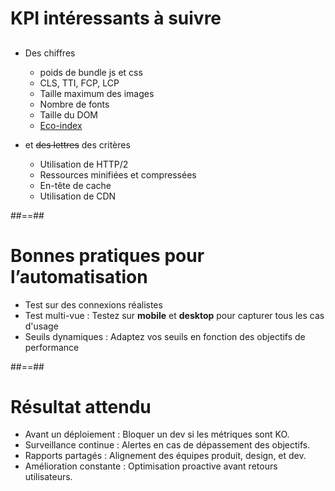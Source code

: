 # KPI intéressants à suivre

##

- Des chiffres

  - poids de bundle js et css
  - CLS, TTI, FCP, LCP
  - Taille maximum des images
  - Nombre de fonts
  - Taille du DOM
  - [Eco-index](https://www.ecoindex.fr/)

- et ~~des lettres~~ des critères
  - Utilisation de HTTP/2
  - Ressources minifiées et compressées
  - En-tête de cache
  - Utilisation de CDN



##==##



# Bonnes pratiques pour l’automatisation

- Test sur des connexions réalistes
- Test multi-vue : Testez sur <strong>mobile</strong> et <strong>desktop</strong> pour capturer tous les cas d'usage
- Seuils dynamiques : Adaptez vos seuils en fonction des objectifs de performance



##==##



# Résultat attendu

- Avant un déploiement : Bloquer un dev si les métriques sont KO.
- Surveillance continue : Alertes en cas de dépassement des objectifs.
- Rapports partagés : Alignement des équipes produit, design, et dev.
- Amélioration constante : Optimisation proactive avant retours utilisateurs.
